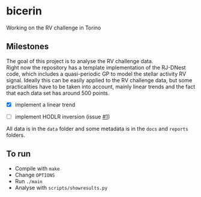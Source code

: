 # bicerin
Working on the RV challenge in Torino


## Milestones

The goal of this project is to analyse the RV challenge data.  
Right now the repository has a template implementation of the RJ-DNest code, which includes a quasi-periodic GP to model the stellar activity RV signal. Ideally this can be easily applied to the RV challenge data, but some practicalities have to be taken into account, mainly linear trends and the fact that each data set has around 500 points. 

- [x] implement a linear trend
- [ ] implement HODLR inversion (issue [#1](https://github.com/j-faria/bicerin/issues/1))


All data is in the `data` folder and some metadata is in the `docs` and `reports` folders. 

## To run

- Compile with `make`
- Change `OPTIONS`
- Run `./main`
- Analyse with `scripts/showresults.py`
